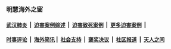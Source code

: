 
### 明慧海外之窗

####  [武汉肺炎](indexes/365.md?t=02121500) &nbsp;|&nbsp;  [迫害案例综述](indexes/328.md?t=02121500) &nbsp;|&nbsp; [迫害致死案例](indexes/277.md?t=02121500)  &nbsp;|&nbsp; [更多迫害案例](indexes/81.md?t=02121500)  &nbsp;|&nbsp; 
####  [时事评论](indexes/19.md?t=02121500) &nbsp;|&nbsp; [海外简讯](indexes/245.md?t=02121500)&nbsp;|&nbsp;  [社会支持](indexes/140.md?t=02121500) &nbsp;|&nbsp; [褒奖决议](indexes/282.md?t=02121500) &nbsp;|&nbsp; [社区报道](indexes/91.md?t=02121500)  &nbsp;|&nbsp; [天人之间](indexes/78.md?t=02121500) 

